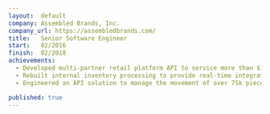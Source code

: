 ```yaml
---
layout:  default
company: Assembled Brands, Inc.
company_url: https://assembledbrands.com/
title:   Senior Software Engineer
start:   02/2016
finish:  02/2018
achievements:
  - Developed multi-partner retail platform API to service more than $100k in quarterly revenue
  - Rebuilt internal inventory processing to provide real-time integration with Brightpearl, Stripe, and Shopify
  - Engineered an API solution to manage the movement of over 75k pieces of inventory

published: true
---
```

